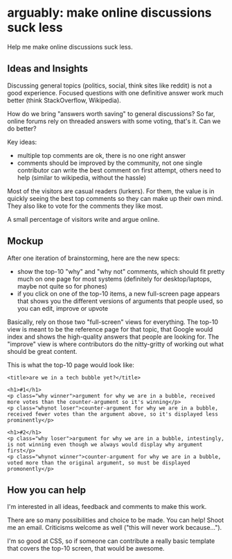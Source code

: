 # arguably: make online discussions suck less

Help me make online discussions suck less.

## Ideas and Insights

Discussing general topics (politics, social, think sites like reddit) is not a good experience. Focused questions with one definitive answer work much better (think StackOverflow, Wikipedia).

How do we bring "answers worth saving" to general discussions? So far, online forums rely on threaded answers with some voting, that's it. Can we do better?

Key ideas:

* multiple top comments are ok, there is no one right answer
* comments should be improved by the community, not one single contributor can write the best comment on first attempt, others need to help (similar to wikipedia, without the hassle) 


Most of the visitors are casual readers (lurkers). For them, the value is in quickly seeing the best top comments so they can make up their own mind. They also like to vote for the comments they like most.

A small percentage of visitors write and argue online.

## Mockup

After one iteration of brainstorming, here are the new specs:

* show the top-10 "why" and "why not" comments, which should fit pretty much on one page for most systems (definitely for desktop/laptops, maybe not quite so for phones)
* if you click on one of the top-10 items, a new full-screen page appears that shows you the different versions of arguments that people used, so you can edit, improve or upvote

Basically, rely on those two "full-screen" views for everything. The top-10 view is meant to be the reference page for that topic, that Google would index and shows the high-quality answers that people are looking for. The "improve" view is where contributors do the nitty-gritty of working out what should be great content.

This is what the top-10 page would look like:

    <title>are we in a tech bubble yet?</title>

    <h1>#1</h1>
    <p class="why winner">argument for why we are in a bubble, received more votes than the counter-argument so it's winning</p>
    <p class="whynot loser">counter-argument for why we are in a bubble, received fewer votes than the argument above, so it's displayed less prominently</p>

    <h1>#2</h1>
    <p class="why loser">argument for why we are in a bubble, intestingly, is not winning even though we always would display why argument first</p>
    <p class="whynot winner">counter-argument for why we are in a bubble, voted more than the original argument, so must be displayed promonently</p>


## How you can help

I'm interested in all ideas, feedback and comments to make this work.

There are so many possibilities and choice to be made. You can help! Shoot me an email. Criticisms welcome as well ("this will never work because...").

I'm so good at CSS, so if someone can contribute a really basic template that covers the top-10 screen, that would be awesome.

